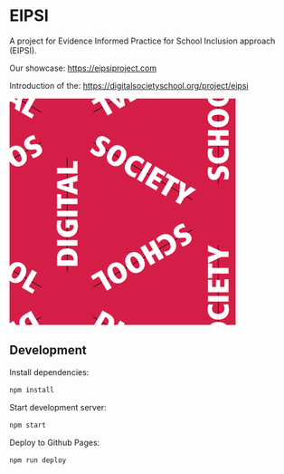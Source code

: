 # EIPSI

A project for Evidence Informed Practice for School Inclusion approach (EIPSI).

Our showcase: https://eipsiproject.com

Introduction of the: https://digitalsocietyschool.org/project/eipsi

![eipsi](eipsi.png)

## Development

Install dependencies:

```sh
npm install
```

Start development server:

```sh
npm start
```

Deploy to Github Pages:

```sh
npm run deploy
```

